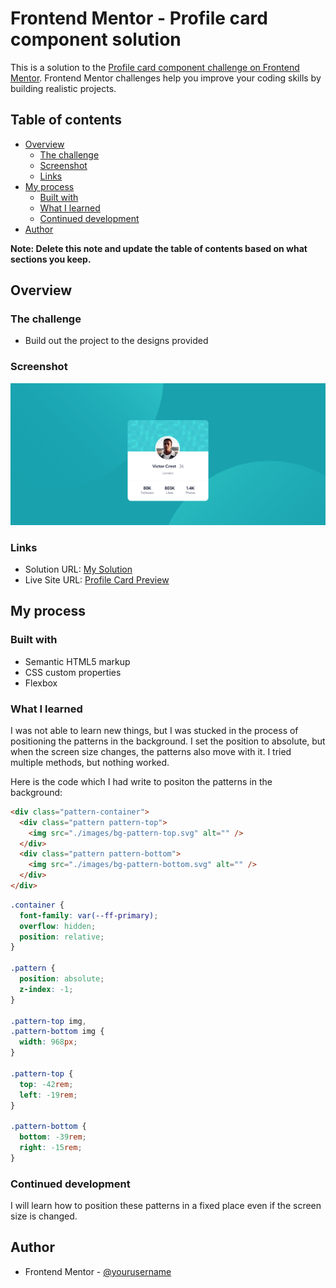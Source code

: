 # Frontend Mentor - Profile card component solution

This is a solution to the [Profile card component challenge on Frontend Mentor](https://www.frontendmentor.io/challenges/profile-card-component-cfArpWshJ). Frontend Mentor challenges help you improve your coding skills by building realistic projects.

## Table of contents

- [Overview](#overview)
  - [The challenge](#the-challenge)
  - [Screenshot](#screenshot)
  - [Links](#links)
- [My process](#my-process)
  - [Built with](#built-with)
  - [What I learned](#what-i-learned)
  - [Continued development](#continued-development)
- [Author](#author)

**Note: Delete this note and update the table of contents based on what sections you keep.**

## Overview

### The challenge

- Build out the project to the designs provided

### Screenshot

![Desktop Preview of Card](./images/Screenshot-Profile-Card-Preview.png)

### Links

- Solution URL: [My Solution](https://www.frontendmentor.io/solutions/profile-card-preview-using-flexbox--W3LPQIp9y)
- Live Site URL: [Profile Card Preview](https://saadaan-hassan.github.io/Profile-Card/)

## My process

### Built with

- Semantic HTML5 markup
- CSS custom properties
- Flexbox

### What I learned

I was not able to learn new things, but I was stucked in the process of positioning the patterns in the background. I set the position to absolute, but when the screen size changes, the patterns also move with it. I tried multiple methods, but nothing worked.

Here is the code which I had write to positon the patterns in the background:

```html
<div class="pattern-container">
  <div class="pattern pattern-top">
    <img src="./images/bg-pattern-top.svg" alt="" />
  </div>
  <div class="pattern pattern-bottom">
    <img src="./images/bg-pattern-bottom.svg" alt="" />
  </div>
</div>
```

```css
.container {
  font-family: var(--ff-primary);
  overflow: hidden;
  position: relative;
}

.pattern {
  position: absolute;
  z-index: -1;
}

.pattern-top img,
.pattern-bottom img {
  width: 968px;
}

.pattern-top {
  top: -42rem;
  left: -19rem;
}

.pattern-bottom {
  bottom: -39rem;
  right: -15rem;
}
```

### Continued development

I will learn how to position these patterns in a fixed place even if the screen size is changed.

## Author

- Frontend Mentor - [@yourusername](https://www.frontendmentor.io/profile/yourusername)
